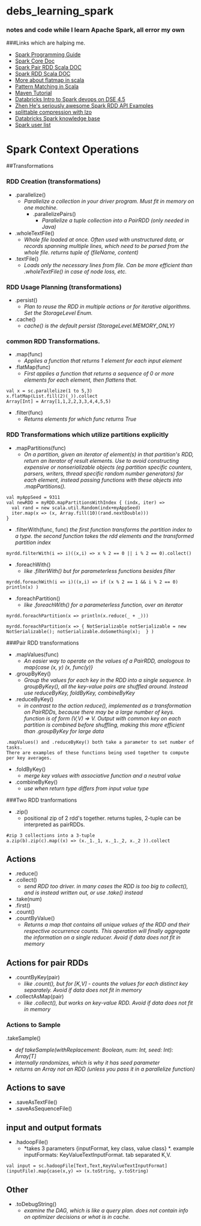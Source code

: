 debs_learning_spark
===================
### notes and code while I learn Apache Spark, all error my own

###Links which are halping me. 

* [Spark Programming Guide](http://spark.apache.org/docs/latest/programming-guide.html)
* [Spark Core Doc](https://spark.apache.org/docs/0.9.1/api/core/index.html#org.apache.spark.package)
* [Spark Pair RDD Scala DOC](http://spark.apache.org/docs/latest/api/scala/index.html#org.apache.spark.rdd.PairRDDFunctions)
* [Spark RDD Scala DOC](http://spark.apache.org/docs/latest/api/scala/index.html#org.apache.spark.rdd.RDD)
* [More about flatmap in scala](http://alvinalexander.com/scala/collection-scala-flatmap-examples-map-flatten)
* [Pattern Matching in Scala](http://www.scala-lang.org/old/node/120)
* [Maven Tutorial](https://www.youtube.com/watch?v=al7bRZzz4oU)
* [Databricks Intro to Spark devops on DSE 4.5](https://docs.google.com/document/d/1TjOd3HjrhbbPFOawE3uH2IPyTPZDNh-Ma0TZ8l4eSNM/preview?sle=true)
* [Zhen He's seriously awesome Spark RDD API Examples](http://homepage.cs.latrobe.edu.au/zhe/ZhenHeSparkRDDAPIExamples.html)
* [splittable compression with lzo](http://blog.cloudera.com/blog/2009/11/hadoop-at-twitter-part-1-splittable-lzo-compression/)
* [Databricks Spark knowledge base](http://databricks.gitbooks.io/databricks-spark-knowledge-base/content/)
* [Spark user list](http://apache-spark-user-list.1001560.n3.nabble.com/)

# Spark Context Operations
##Transformations

### RDD Creation (transformations)
* .parallelize()  
  * *Parallelize a collection in your driver program. Must fit in memory on one machine.*
    * .parallelizePairs()
      * *Parallelize a tuple collection into a PairRDD (only needed in Java)*
* .wholeTextFile()
  * *Whole file loaded at once. Often used with unstructured data, or records spanning multiple lines, which need to be parsed from the whole file. returns tuple of (fileName, content)*
* .textFile()
  * *Loads only the necessary lines from file. Can be more efficient than .wholeTextFile() in case of node loss, etc.*

### RDD Usage Planning (transformations)
* .persist()
  * *Plan to reuse the RDD in multiple actions or for iterative algorithms. Set the StorageLevel Enum.* 
* .cache()  
  * *cache() is the default persist (StorageLevel.MEMORY_ONLY)*

### common RDD Transformations. 
* .map(func)
  * *Applies a function that returns 1 element for each input element*
* .flatMap(func)
  * *First applies a function that returns a sequence of 0 or more elements for each element, then flattens that.*
```
val x = sc.parallelize(1 to 5,3)
x.flatMap(List.fill(2)(_)).collect
Array[Int] = Array[1,1,2,2,3,3,4,4,5,5)
```
* .filter(func)
  * *Returns elements for which func returns True* 

### RDD Transformations which utilize partitions explicitly 
* .mapPartitions(func)
  * *On a partition, given an iterator of element(s) in that partition's RDD, return an iterator of result elements. Use to avoid constructing expensive or nonserializable objects (eg partition specific counters, parsers, writers, thread specific random number generators) for each element, instead passing functions with these objects into .mapPartitions().*
```
val myAppSeed = 9311
val newRDD = myRDD.mapPartitionsWithIndex { (indx, iter) =>
  val rand = new scala.util.Random(indx+myAppSeed)
  iter.map(x => (x, Array.fill(10)(rand.nextDouble)))
}
```
* .filterWith(func, func)
  *the first function transforms the partition index to a type. the second function takes the rdd elements and the transformed partition index*
```
myrdd.filterWith(i => i)((x,i) => x % 2 == 0 || i % 2 == 0).collect()
```
* .foreachWith()
  * *like .filterWith() but for parameterless functions besides filter*
```
myrdd.foreachWith(i => i)((x,i) => if (x % 2 == 1 && i % 2 == 0) println(x) )
```  
* .foreachPartition()
  * *like .foreachWith() for a parameterless function, over an iterator*
```
myrdd.foreachPartition(x => println(x.reduce(_ + _)))
```
```
myrdd.foreachPartition(x => { NotSerializable notSerializable = new NotSerializable(); notSerializable.doSomething(x);  } )
```


###Pair RDD transformations
* .mapValues(func)
  * *An easier way to operate on the values of a PairRDD, analogous to map{case (x, y) (x, func(y)}*
* .groupByKey()
  * *Group the values for each key in the RDD into a single sequence. In groupByKey(), all the key-value pairs are shuffled around.  Instead use reduceByKey, foldByKey, combineByKey*
* .reduceByKey()
  * *in contrast to the action reduce(), implemented as a transformation on PairRDDs, because there may be a large number of keys. function is of form (V,V) => V. Output with common key on each partition is combined before shuffling, making this more efficient than .groupByKey for large data*
 ```
.mapValues() and .reduceByKey() both take a parameter to set number of tasks.
There are examples of these functions being used together to compute per key averages. 
```
* .foldByKey()
  * *merge key values with associative function and a neutral value* 
* .combineByKey()
  * *use when return type differs from input value type* 

###Two RDD tranformations
* .zip()
  * positional zip of 2 rdd's together. returns tuples, 2-tuple can be interpreted as pairRDDs. 
```
#zip 3 collections into a 3-tuple
a.zip(b).zip(c).map((x) => (x._1._1, x._1._2, x._2 )).collect
```

## Actions

* .reduce()
* .collect()
  * *send RDD too driver. in many cases the RDD is too big to collect(), and is instead written out, or use .take() instead*
* .take(num)
* .first()
* .count()
* .countByValue()
  * *Returns a map that contains all unique values of the RDD and their respective occurrence counts. This operation will finally aggregate the information on a single reducer. Avoid if data does not fit in memory*

## Actions for pair RDDs
* .countByKey(pair)
  * *like .count(), but for [K,V] - counts the values for each distinct key separately. Avoid if data does not fit in memory*
* .collectAsMap(pair)
  * *like .collect(), but works on key-value RDD. Avoid if data does not fit in memory*

### Actions to Sample
.takeSample()
  * *def takeSample(withReplacement: Boolean, num: Int, seed: Int): Array[T]*
  * *internally randomizes, which is why it has seed parameter*
  * *returns an Array not an RDD (unless you pass it in a parallelize function)*

## Actions to save 
* .saveAsTextFile()
* .saveAsSequenceFile()

## input and output formats
* .hadoopFile()
  * *takes 3 parameters {inputFormat, key class, value class} *. example inputFormats: KeyValueTextInputFormat. tab separated K,V.   
```
val input = sc.hadoopFile[Text,Text,KeyValueTextInputFormat](inputFile).map{case(x,y) => (x.toString, y.toString)
```
## Other
* .toDebugString()
  * *examine the DAG, which is like a query plan. does not contain info on optimizer decisions or what is in cache.*  

